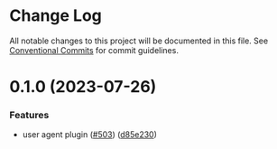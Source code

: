 # Change Log

All notable changes to this project will be documented in this file. See
[Conventional Commits](https://conventionalcommits.org) for commit guidelines.

# 0.1.0 (2023-07-26)

### Features

- user agent plugin ([#503](https://github.com/amplitude/Amplitude-TypeScript/issues/503))
  ([d85e230](https://github.com/amplitude/Amplitude-TypeScript/commit/d85e230193b0c4286586fb23a8e020413051c595))
